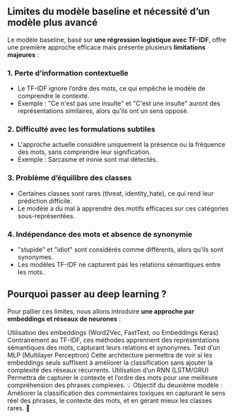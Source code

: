 ## Limites du modèle baseline et nécessité d’un modèle plus avancé

Le modèle baseline, basé sur **une régression logistique avec TF-IDF**, offre une première approche efficace mais présente plusieurs **limitations majeures** :

### 1. Perte d’information contextuelle

- Le TF-IDF ignore l’ordre des mots, ce qui empêche le modèle de comprendre le contexte.
- Exemple : "Ce n'est pas une insulte" et "C'est une insulte" auront des représentations similaires, alors qu'ils ont un sens opposé.

### 2. Difficulté avec les formulations subtiles
- L'approche actuelle considère uniquement la présence ou la fréquence des mots, sans comprendre leur signification.
- Exemple : Sarcasme et ironie sont mal détectés.

### 3. Problème d’équilibre des classes
- Certaines classes sont rares (threat, identity_hate), ce qui rend leur prédiction difficile.
- Le modèle a du mal à apprendre des motifs efficaces sur ces catégories sous-représentées.

### 4. Indépendance des mots et absence de synonymie
- "stupide" et "idiot" sont considérés comme différents, alors qu’ils sont synonymes.
- Les modèles TF-IDF ne capturent pas les relations sémantiques entre les mots.

## Pourquoi passer au deep learning ?
Pour pallier ces limites, nous allons introduire **une approche par embeddings et réseaux de neurones** :

Utilisation des embeddings (Word2Vec, FastText, ou Embeddings Keras)
Contrairement au TF-IDF, ces méthodes apprennent des représentations sémantiques des mots, capturant leurs relations et synonymes.
Test d’un MLP (Multilayer Perceptron)
Cette architecture permettra de voir si les embeddings seuls suffisent à améliorer la classification sans ajouter la complexité des réseaux récurrents.
Utilisation d’un RNN (LSTM/GRU)
Permettra de capturer le contexte et l’ordre des mots pour une meilleure compréhension des phrases complexes.
💡 Objectif du deuxième modèle :
Améliorer la classification des commentaires toxiques en capturant le sens réel des phrases, le contexte des mots, et en gérant mieux les classes rares. 🚀
